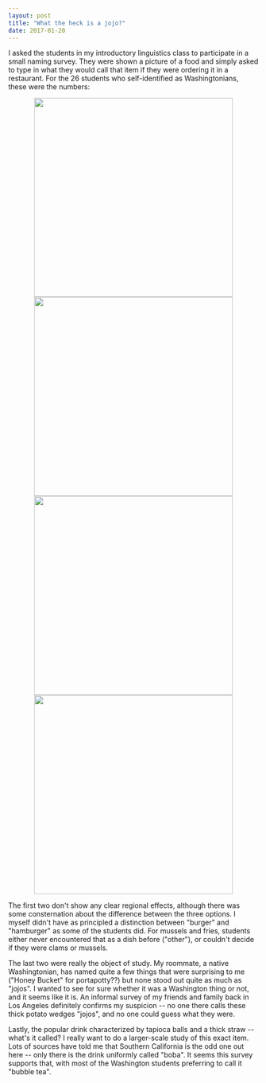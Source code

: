 ```yaml
---
layout: post
title: "What the heck is a jojo?"
date: 2017-01-20
---
```


I asked the students in my introductory linguistics class to participate in a small naming survey. They were shown a picture of a food and simply asked to type in what they would call that item if they were ordering it in a restaurant. For the 26 students who self-identified as Washingtonians, these were the numbers:

<center>
<img src="{{ site.url }}/assets/food-burger.png" style="width:400px; height:auto">

<img src="{{ site.url }}/assets/food-fries.png" style="width:400px; height:auto">

<img src="{{ site.url }}/assets/food-jojo.png" style="width:400px; height:auto">

<img src="{{ site.url }}/assets/food-boba.png" style="width:400px; height:auto">
</center>

The first two don't show any clear regional effects, although there was some consternation about the difference between the three options. I myself didn't have as principled a distinction between "burger" and "hamburger" as some of the students did. For mussels and fries, students either never encountered that as a dish before ("other"), or couldn't decide if they were clams or mussels. 

The last two were really the object of study. My roommate, a native Washingtonian, has named quite a few things that were surprising to me ("Honey Bucket" for portapotty??) but none stood out quite as much as "jojos". I wanted to see for sure whether it was a Washington thing or not, and it seems like it is. An informal survey of my friends and family back in Los Angeles definitely confirms my suspicion -- no one there calls these thick potato wedges "jojos", and no one could guess what they were. 

Lastly, the popular drink characterized by tapioca balls and a thick straw -- what's it called? I really want to do a larger-scale study of this exact item. Lots of sources have told me that Southern California is the odd one out here -- only there is the drink uniformly called "boba". It seems this survey supports that, with most of the Washington students preferring to call it "bubble tea".
